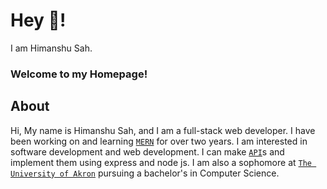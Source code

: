 # Hey 👋!

I am Himanshu Sah. 

### Welcome to my Homepage!

## About
Hi, My name is Himanshu Sah, and I am a full-stack web developer. I have been working on and learning [`MERN`](https://www.mongodb.com/mern-stack) for over two years. I am interested in software development and web development. I can make [`API`](https://en.wikipedia.org/wiki/API#:~:text=An%20application%20programming%20interface%20(API,to%20other%20pieces%20of%20software))s and implement them using express and node js. 
I am also a sophomore at [`The University of Akron`](https://uakron.edu/) pursuing a bachelor's in Computer Science.

<!---
Sahhimanshu7/Sahhimanshu7 is a ✨ special ✨ repository because its `README.md` (this file) appears on your GitHub profile.
You can click the Preview link to take a look at your changes.
--->

